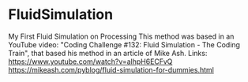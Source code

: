 # FluidSimulation
My First Fluid Simulation on Processing
This method was based in an YouTube video: "Coding Challenge #132: Fluid Simulation - The Coding Train", that based his method in an article of Mike Ash.
Links: https://www.youtube.com/watch?v=alhpH6ECFvQ
       https://mikeash.com/pyblog/fluid-simulation-for-dummies.html
